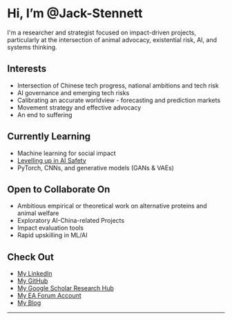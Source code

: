 # Hi, I’m @Jack-Stennett

I'm a researcher and strategist focused on impact-driven projects, particularly at the intersection of animal advocacy, existential risk, AI, and systems thinking.

## Interests

- Intersection of Chinese tech progress, national ambitions and tech risk
- AI governance and emerging tech risks
- Calibrating an accurate worldview - forecasting and prediction markets
- Movement strategy and effective advocacy  
- An end to suffering

## Currently Learning

- Machine learning for social impact
- [Levelling up in AI Safety](https://docs.google.com/document/d/1b83_-eo9NEaKDKc9R3P5h5xkLImqMw8ADLmi__rkLo4/edit?tab=t.0#heading=h.fke682cxqkxr)
- PyTorch, CNNs, and generative models (GANs & VAEs)

## Open to Collaborate On

- Ambitious empirical or theoretical work on alternative proteins and animal welfare
- Exploratory AI-China-related Projects
- Impact evaluation tools
- Rapid upskilling in ML/AI

## Check Out
- [My LinkedIn](https://www.linkedin.com/in/jack-stennett-821390138/)
- [My GitHub](https://github.com/Jack-Stennett/Jack-Stennett)
- [My Google Scholar Research Hub](https://scholar.google.com/citations?user=GATFTMcAAAAJ&hl=en&oi=ao)
- [My EA Forum Account](https://forum.effectivealtruism.org/users/jack_s)
- [My Blog](https://torchestogether.substack.com)

---

